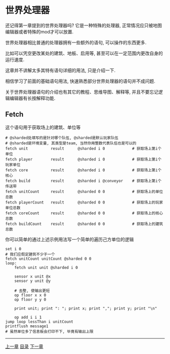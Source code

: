 # 世界处理器
还记得第一章提到的世界处理器吗? 它是一种特殊的处理器,
正常情况应只被地图编辑器或者特殊的mod才可以放置.

世界处理器相比普通的处理器拥有一些额外的语句, 可以操作的东西更多.

比如可以凭空更改某处的建筑、地板、启用等, 甚至可以在一定范围内更改自身的运行速度.

这章并不讲解太多其特有语句详细的用法, 只是介绍一下.

相信学习了前面的基础语句用法, 快速熟悉部分世界处理器的语句并不成问题.

关于世界处理器语句的介绍也有其它的教程、思维导图、解释等,
并且不要忘记逻辑编辑器有长按解释功能.

Fetch
---
这个语句用于获取场上的建筑、单位等
```
# @sharded处填写的是针对哪个队伍, @sharded是默认玩家队伍
# @sharded是环境变量, 其类型是team, 当然你用整数代表队伍也是可以的
fetch unit          result      @sharded i 0            # 获取场上第i个单位
fetch player        result      @sharded i 0            # 获取场上第i个玩家单位
fetch core          result      @sharded i 0            # 获取场上第i个核心
fetch build         result      @sharded i @conveyor    # 获取场上第i个传送带
fetch unitCount     result      @sharded 0 0            # 获取场上的单位总数
fetch playerCount   result      @sharded 0 0            # 获取场上的玩家单位总数
fetch coreCount     result      @sharded 0 0            # 获取场上的核心总数
fetch buildCount    result      @sharded 0 0            # 获取场上的建筑总数
```

你可以简单的通过上述示例用法写一个简单的遍历己方单位的逻辑

```
set i 0
# 我们应假定建筑不少于一个
fetch unitCount unitCount @sharded 0 0
loop:
    fetch unit unit @sharded i 0

    sensor x unit @x
    sensor y unit @y

    # 去整, 使输出更短
    op floor x x 0
    op floor y y 0

    print unit; print ": "; print x; print ","; print y; print "\n"

    op add i i 1
jump loop lessThan i unitCount
printflush message1
# 虽然单位多了信息板会打印不下, 毕竟有输出上限
```

---
[上一章](./23-advanced-control-flow-function.md)
[目录](./README.md)
[下一章](./25-start-bang-lang.md)

